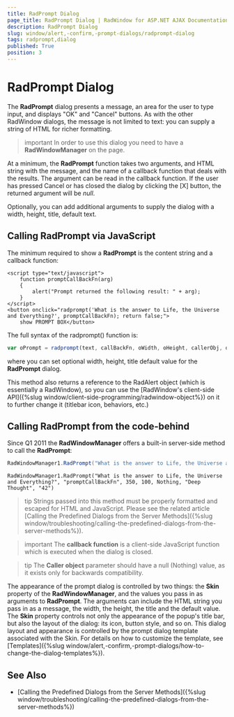 ```yaml
---
title: RadPrompt Dialog
page_title: RadPrompt Dialog | RadWindow for ASP.NET AJAX Documentation
description: RadPrompt Dialog
slug: window/alert,-confirm,-prompt-dialogs/radprompt-dialog
tags: radprompt,dialog
published: True
position: 3
---
```


# RadPrompt Dialog



The **RadPrompt** dialog presents a message, an area for the user to type input, and displays "OK" and "Cancel" buttons. As with the other RadWindow dialogs, the message is not limited to text: you can supply a string of HTML for richer formatting.

>important In order to use this dialog you need to have a **RadWindowManager** on the page.

At a minimum, the **RadPrompt** function takes two arguments, and HTML string with the message, and the name of a callback function that deals with the results. The argument can be read in the callback function. If the user has pressed Cancel or has closed the dialog by clicking the [X] button, the returned argument will be *null*.

Optionally, you can add additional arguments to supply the dialog with a width, height, title, default text.

## Calling RadPrompt via JavaScript

The minimum required to show a **RadPrompt** is the content string and a callback function:

````ASP.NET
<script type="text/javascript">
	function promptCallBackFn(arg)
	{
		alert("Prompt returned the following result: " + arg);
	}
</script>
<button onclick="radprompt('What is the answer to Life, the Universe and Everything?', promptCallBackFn); return false;">
	show PROMPT BOX</button>
````

The full syntax of the radprompt() function is:

````JavaScript
var oPrompt = radprompt(text, callBackFn, oWidth, oHeight, callerObj, oTitle, defaultValue);
````

where you can set optional width, height, title default value for the **RadPrompt** dialog.

This method also returns a reference to the RadAlert object (which is essentially a RadWindow), so you can use the [RadWindow's client-side API]({%slug window/client-side-programming/radwindow-object%}) on it to further change it (titlebar icon, behaviors, etc.)

## Calling RadPrompt from the code-behind

Since Q1 2011 the **RadWindowManager** offers a built-in server-side method to call the **RadPrompt**:



````C#
RadWindowManager1.RadPrompt("What is the answer to Life, the Universe and Everything?", "promptCallBackFn", 350, 100, null, "Deep Thought", "42");
````
````VB
RadWindowManager1.RadPrompt("What is the answer to Life, the Universe and Everything?", "promptCallBackFn", 350, 100, Nothing, "Deep Thought", "42")
````

>tip Strings passed into this method must be properly formatted and escaped for HTML and JavaScript. Please see the related article [Calling the Predefined Dialogs from the Server Methods]({%slug window/troubleshooting/calling-the-predefined-dialogs-from-the-server-methods%}).


>important The **callback function** is a client-side JavaScript function which is executed when the dialog is closed.

>tip The **Caller object** parameter should have a null (Nothing) value, as it exists only for backwards compatibility.

The appearance of the prompt dialog is controlled by two things: the **Skin** property of the **RadWindowManager**, and the values you pass in as arguments to **RadPrompt**. The arguments can include the HTML string you pass in as a message, the width, the height, the title and the default value. The **Skin** property controls not only the appearance of the popup's title bar, but also the layout of the dialog: its icon, button style, and so on. This dialog layout and appearance is controlled by the prompt dialog template associated with the Skin. For details on how to customize the template, see [Templates]({%slug window/alert,-confirm,-prompt-dialogs/how-to-change-the-dialog-templates%}).

## See Also

 * [Calling the Predefined Dialogs from the Server Methods]({%slug window/troubleshooting/calling-the-predefined-dialogs-from-the-server-methods%})